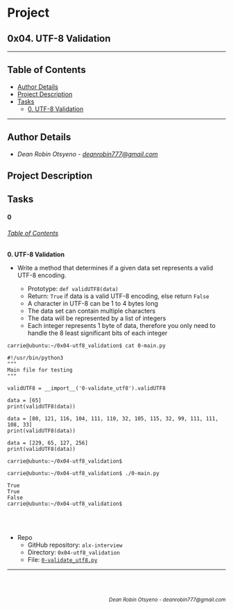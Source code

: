 # Project
## **0x04. UTF-8 Validation**
---
## Table of Contents
- [Author Details](#author-details)
- [Project Description](#project-description)
- [Tasks](#tasks)
	- [0. UTF-8 Validation](#0)
---
## Author Details
- *Dean Robin Otsyeno - deanrobin777@gmail.com*

## Project Description


## Tasks
#### 0
###### [Table of Contents](#table-of-contents)
**0. UTF-8 Validation**

- Write a method that determines if a given data set represents a valid UTF-8 encoding.


   - Prototype: `def validUTF8(data)`
   - Return: `True` if data is a valid UTF-8 encoding, else return `False`
   - A character in UTF-8 can be 1 to 4 bytes long
   - The data set can contain multiple characters
   - The data will be represented by a list of integers
   - Each integer represents 1 byte of data, therefore you only need to handle the 8 least significant bits of each integer


```
carrie@ubuntu:~/0x04-utf8_validation$ cat 0-main.py

#!/usr/bin/python3
"""
Main file for testing
"""

validUTF8 = __import__('0-validate_utf8').validUTF8

data = [65]
print(validUTF8(data))

data = [80, 121, 116, 104, 111, 110, 32, 105, 115, 32, 99, 111, 111, 108, 33]
print(validUTF8(data))

data = [229, 65, 127, 256]
print(validUTF8(data))

carrie@ubuntu:~/0x04-utf8_validation$
```
```
carrie@ubuntu:~/0x04-utf8_validation$ ./0-main.py

True
True
False
carrie@ubuntu:~/0x04-utf8_validation$
```

<br></br>
- Repo
    - GitHub repository: `alx-interview`
    - Directory: `0x04-utf8_validation`
    - File: [`0-validate_utf8.py`](./0-validate_utf8.py)
---


<br></br>
<div align="right">
    <sub style="font-style: italic"> Dean Robin Otsyeno - deanrobin777@gmail.com</sub>
</div>
